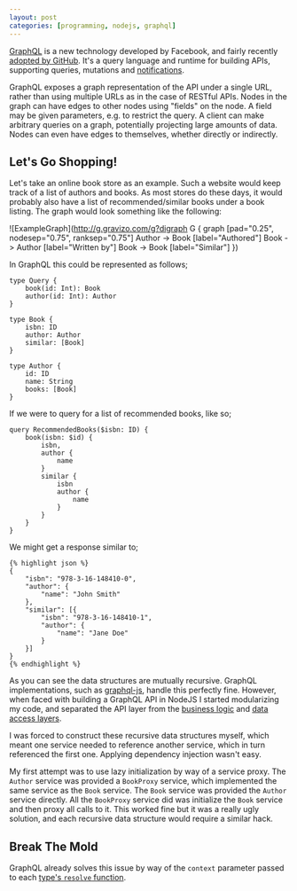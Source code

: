 ```yaml
---
layout: post
categories: [programming, nodejs, graphql]
---
```


[GraphQL][GraphQL] is a new technology developed by Facebook, and fairly
recently [adopted by GitHub][GitHubGraphQL]. It's a query language and
runtime for building APIs, supporting queries, mutations and
[notifications][GraphQLSubscriptions].

GraphQL exposes a graph representation of the API under a single URL,
rather than using multiple URLs as in the case of RESTful APIs. Nodes in
the graph can have edges to other nodes using "fields" on the node.
A field may be given parameters, e.g. to restrict the query. A client
can make arbitrary queries on a graph, potentially projecting large
amounts of data. Nodes can even have edges to themselves, whether
directly or indirectly.


## Let's Go Shopping!

Let's take an online book store as an example. Such a website would keep
track of a list of authors and books. As most stores do these
days, it would probably also have a list of recommended/similar books
under a book listing. The graph would look something like the
following:

![ExampleGraph](http://g.gravizo.com/g?digraph G {
	graph [pad="0.25", nodesep="0.75", ranksep="0.75"]
	Author -> Book [label="Authored"]
	Book -> Author [label="Written by"]
	Book -> Book [label="Similar"]
})

In GraphQL this could be represented as follows;

	type Query {
		book(id: Int): Book
		author(id: Int): Author
	}

	type Book {
		isbn: ID
		author: Author
		similar: [Book]
	}

	type Author {
		id: ID
		name: String
		books: [Book]
	}

If we were to query for a list of recommended books, like so;

	query RecommendedBooks($isbn: ID) {
		book(isbn: $id) {
			isbn,
			author {
				name
			}
			similar {
				isbn
				author {
					name
				}
			}
		}
	}

We might get a response similar to;

	{% highlight json %}
	{
		"isbn": "978-3-16-148410-0",
		"author": {
			"name": "John Smith"
		},
		"similar": [{
			"isbn": "978-3-16-148410-1",
			"author": {
				"name": "Jane Doe"
			}
		}]
	}
	{% endhighlight %}

As you can see the data structures are mutually recursive. GraphQL
implementations, such as [graphql-js][GraphQLJS], handle this perfectly
fine. However, when faced with building a GraphQL API in NodeJS
I started modularizing my code, and separated the API layer from the
[business logic][ServicePattern] and [data access
layers][RepositoryPattern].

I was forced to construct these recursive data structures myself, which
meant one service needed to reference another service, which in turn
referenced the first one. Applying dependency injection wasn't easy.

My first attempt was to use lazy initialization by way of a service
proxy. The `Author` service was provided a `BookProxy` service, which
implemented the same service as the `Book` service. The `Book` service
was provided the `Author` service directly. All the `BookProxy` service
did was initialize the `Book` service and then proxy all calls to it.
This worked fine but it was a really ugly solution, and each recursive
data structure would require a similar hack.


## Break The Mold

GraphQL already solves this issue by way of the `context` parameter
passed to each [type's `resolve` function][GraphQLObjectType].

[GitHubGraphQL]: https://githubengineering.com/the-github-graphql-api
[GraphQLJS]: http://github.com/graphql/graphql-js 
[GraphQLObjectType]: http://graphql.org/graphql-js/type/#graphqlobjecttype
[GraphQLSubscriptions]: http://graphql.org/blog/subscriptions-in-graphql-and-relay
[GraphQL]: http://graphql.org
[RepositoryPattern]: https://martinfowler.com/eaaCatalog/repository.html
[ServicePattern]: https://en.wikipedia.org/wiki/Service_layers_pattern
